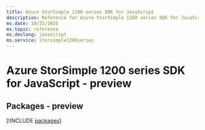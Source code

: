 ```yaml
---
title: Azure StorSimple 1200 series SDK for JavaScript
description: Reference for Azure StorSimple 1200 series SDK for JavaScript
ms.date: 10/31/2025
ms.topic: reference
ms.devlang: javascript
ms.service: storsimple1200series
---
```

# Azure StorSimple 1200 series SDK for JavaScript - preview
## Packages - preview
[!INCLUDE [packages](storsimple-1200-series-index.md)]